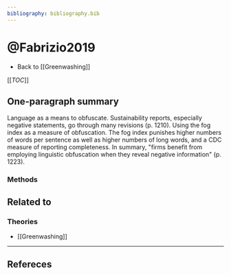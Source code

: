 ```yaml
---
bibliography: bibliography.bib
---
```


# @Fabrizio2019

* Back to [[Greenwashing]]

[[_TOC_]]

## One-paragraph summary

Language as a means to obfuscate. Sustainability reports, especially negative statements, go through many revisions (p. 1210). Using the fog index as a measure of obfuscation. The fog index punishes higher numbers of words per sentence as well as higher numbers of long words, and a CDC measure of reporting completeness. In summary, "firms benefit from employing linguistic obfuscation when they reveal negative information" (p. 1223).

### Methods

## Related to

### Theories
* [[Greenwashing]]

---

## Refereces